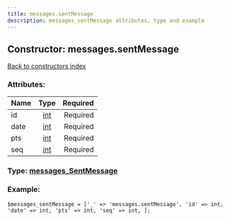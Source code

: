 ```yaml
---
title: messages.sentMessage
description: messages_sentMessage attributes, type and example
---
```

## Constructor: messages.sentMessage  
[Back to constructors index](index.md)



### Attributes:

| Name     |    Type       | Required |
|----------|:-------------:|---------:|
|id|[int](../types/int.md) | Required|
|date|[int](../types/int.md) | Required|
|pts|[int](../types/int.md) | Required|
|seq|[int](../types/int.md) | Required|



### Type: [messages\_SentMessage](../types/messages_SentMessage.md)


### Example:

```
$messages_sentMessage = ['_' => 'messages.sentMessage', 'id' => int, 'date' => int, 'pts' => int, 'seq' => int, ];
```  

